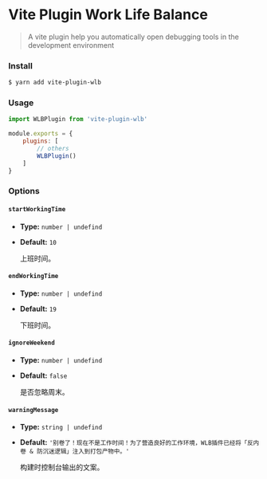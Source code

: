 # Vite Plugin Work Life Balance

> A vite plugin help you automatically open debugging tools in the development environment

### Install

```sh
$ yarn add vite-plugin-wlb
```

### Usage

```javascript
import WLBPlugin from 'vite-plugin-wlb'

module.exports = {
    plugins: [
        // others
        WLBPlugin()
    ]
}
```

### Options

#### `startWorkingTime`

* **Type:** `number | undefind`
* **Default:** `10`

  上班时间。

#### `endWorkingTime`

* **Type:** `number | undefind`
* **Default:** `19`

  下班时间。

#### `ignoreWeekend`

* **Type:** `number | undefind`
* **Default:** `false`

  是否忽略周末。

#### `warningMessage`

* **Type:** `string | undefind`
* **Default:** `'别卷了！现在不是工作时间！为了营造良好的工作环境，WLB插件已经将「反内卷 & 防沉迷逻辑」注入到打包产物中。'`

  构建时控制台输出的文案。
